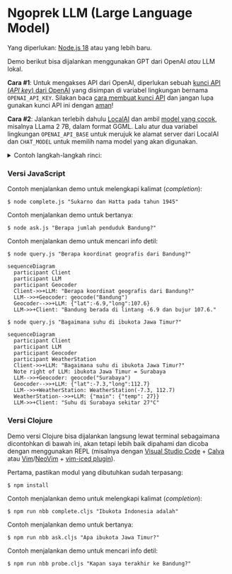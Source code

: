 # Ngoprek LLM (Large Language Model)

Yang diperlukan: [Node.js 18](https://nodejs.org/) atau yang lebih baru.

Demo berikut bisa dijalankan menggunakan GPT dari OpenAI _atau_ LLM lokal.

**Cara #1**: Untuk mengakses API dari OpenAI, diperlukan sebuah [kunci API (_API key_) dari OpenAI](https://platform.openai.com/account/api-keys) yang disimpan di variabel lingkungan bernama `OPENAI_API_KEY`. Silakan baca [cara membuat kunci API](https://help.openai.com/en/articles/4936850-where-do-i-find-my-secret-api-key) dan jangan lupa gunakan kunci API ini dengan [aman](https://help.openai.com/en/articles/5112595)!

**Cara #2**: Jalankan terlebih dahulu [LocalAI](https://localai.io/) dan ambil [model yang cocok](https://localai.io/model-compatibility/), misalnya LLama 2 7B, dalam format GGML. Lalu atur dua variabel lingkungan `OPENAI_API_BASE` untuk merujuk ke alamat server dari LocalAI dan `CHAT_MODEL` untuk memilih nama model yang akan digunakan.

<details>
<summary>Contoh langkah-langkah rinci:</summary>

```bash
$ curl -OL https://github.com/go-skynet/LocalAI/releases/download/v1.23.2/local-ai-avx-Linux-x86_64
$ chmod +x ./local-ai-avx-Linux-x86_64
$ curl -OL https://huggingface.co/TheBloke/Llama-2-7B-Chat-GGML/resolve/main/llama-2-7b-chat.ggmlv3.q4_0.bin
$ mv llama-2-7b-chat.ggmlv3.q4_0.bin models/
$ ./local-ai-avx-Linux-x86_64
$ export CHAT_MODEL='llama-2-7b-chat.ggmlv3.q4_0.bin'
$ export OPENAI_API_BASE='http://127.0.0.1:8080'
```

</details>

### Versi JavaScript

Contoh menjalankan demo untuk melengkapi kalimat (_completion_):

```
$ node complete.js "Sukarno dan Hatta pada tahun 1945"
```

Contoh menjalankan demo untuk bertanya:

```
$ node ask.js "Berapa jumlah penduduk Bandung?"
```

Contoh menjalankan demo untuk mencari info detil:

```
$ node query.js "Berapa koordinat geografis dari Bandung?"
```

```mermaid
sequenceDiagram
  participant Client
  participant LLM
  participant Geocoder
  Client->>+LLM: "Berapa koordinat geografis dari Bandung?"
  LLM-->>+Geocoder: geocode("Bandung")
  Geocoder-->>+LLM: {"lat":-6.9,"long":107.6}
  LLM->>+Client: "Bandung berada di lintang -6.9 dan bujur 107.6."
```

```
$ node query.js "Bagaimana suhu di ibukota Jawa Timur?"
```

```mermaid
sequenceDiagram
  participant Client
  participant LLM
  participant Geocoder
  participant WeatherStation
  Client->>+LLM: "Bagaimana suhu di ibukota Jawa Timur?"
  Note right of LLM: ibukota Jawa Timur = Surabaya
  LLM-->>+Geocoder: geocode("Surabaya")
  Geocoder-->>+LLM: {"lat":-7.3,"long":112.7}
  LLM-->>+WeatherStation: WeatherStation(-7.3, 112.7)
  WeatherStation-->>+LLM: {"main": {"temp": 27}}
  LLM->>+Client: "Suhu di Surabaya sekitar 27°C"
```

### Versi Clojure

Demo versi Clojure bisa dijalankan langsung lewat terminal sebagaimana dicontohkan di bawah ini, akan tetapi lebih baik dipahami dan dicoba dengan menggunakan REPL (misalnya dengan [Visual Studio Code](https://code.visualstudio.com/) + [Calva](https://marketplace.visualstudio.com/items?itemName=betterthantomorrow.calva) atau [Vim](https://www.vim.org/)/[NeoVim](https://neovim.io/) + [vim-iced plugin](https://github.com/liquidz/vim-iced)).

Pertama, pastikan modul yang dibutuhkan sudah terpasang:

```
$ npm install
```

Contoh menjalankan demo untuk melengkapi kalimat (_completion_):

```
$ npm run nbb complete.cljs "Ibukota Indonesia adalah"
```

Contoh menjalankan demo untuk bertanya:

```
$ npm run nbb ask.cljs "Apa ibukota Jawa Timur?"
```

Contoh menjalankan demo untuk mencari info detil:

```
$ npm run nbb probe.cljs "Kapan saya terakhir ke Bandung?"
```
